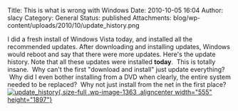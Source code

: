 Title: This is what is wrong with Windows
Date: 2010-10-05 16:04
Author: slacy
Category: General
Status: published
Attachments: blog/wp-content/uploads/2010/10/update_history.png

I did a fresh install of Windows Vista today, and installed all the
recommended updates. After downloading and installing updates, Windows
would reboot and say that there were more updates. Here's the update
history. Note that all these updates were installed **today**.  This is
totally insane.  Why can't the first "download and install" just update
everything?  Why did I even bother installing from a DVD when clearly,
the entire system needed to be replaced?  Why not just install from the
net in the first place?  
[![](http://slacy.com/blog/wp-content/uploads/2010/10/update_history.png "update_history"){.size-full
.wp-image-1363 .aligncenter width="555"
height="1897"}](http://slacy.com/blog/wp-content/uploads/2010/10/update_history.png)
